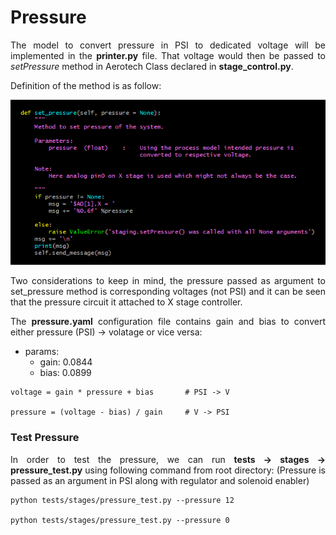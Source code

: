 # Pressure 

<p align="justify">The model to convert pressure in PSI to dedicated voltage will be implemented in the <b>printer.py</b> file. That voltage would then be passed to <i>setPressure</i> method in Aerotech Class declared in <b>stage_control.py</b>.</p>

Definition of the method is as follow:

![](./../assets/pressure_method.png)

<p align="justify">Two considerations to keep in mind, the pressure passed as argument to set_pressure method is corresponding voltages (not PSI) and it can be seen that the pressure circuit it attached to X stage controller.</p>

<p align="justify">The <b>pressure.yaml</b> configuration file contains gain and bias to convert either pressure (PSI) -> volatage or vice versa:</p>

- params:
    - gain: 0.0844
    - bias: 0.0899

```
voltage = gain * pressure + bias       # PSI -> V

pressure = (voltage - bias) / gain     # V -> PSI
```

### Test Pressure
<p align="justify">In order to test the pressure, we can run <b>tests -> stages -> pressure_test.py</b> using following command from root directory: (Pressure is passed as an argument in PSI along with regulator and solenoid enabler)</p>

```
python tests/stages/pressure_test.py --pressure 12 

python tests/stages/pressure_test.py --pressure 0
```

